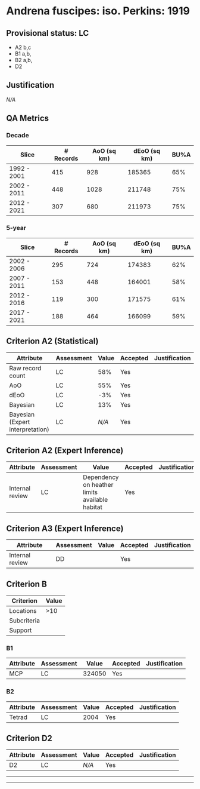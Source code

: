 # Andrena fuscipes: iso. Perkins: 1919
## Provisional status: LC
- A2 b,c
- B1 a,b, 
- B2 a,b, 
- D2

## Justification
*N/A*
## QA Metrics
### Decade
| Slice | # Records | AoO (sq km) | dEoO (sq km) |BU%A |
|---|---|---|---|---|
|1992 - 2001|415|928|185365|65%|
|2002 - 2011|448|1028|211748|75%|
|2012 - 2021|307|680|211973|75%|
### 5-year
| Slice | # Records | AoO (sq km) | dEoO (sq km) |BU%A |
|---|---|---|---|---|
|2002 - 2006|295|724|174383|62%|
|2007 - 2011|153|448|164001|58%|
|2012 - 2016|119|300|171575|61%|
|2017 - 2021|188|464|166099|59%|
## Criterion A2 (Statistical)
|Attribute|Assessment|Value|Accepted|Justification
|---|---|---|---|---|
|Raw record count|LC|58%|Yes||
|AoO|LC|55%|Yes||
|dEoO|LC|-3%|Yes||
|Bayesian|LC|13%|Yes||
|Bayesian (Expert interpretation)|LC|*N/A*|Yes||
## Criterion A2 (Expert Inference)
|Attribute|Assessment|Value|Accepted|Justification
|---|---|---|---|---|
|Internal review|LC|Dependency on heather limits available habitat|Yes||
## Criterion A3 (Expert Inference)
|Attribute|Assessment|Value|Accepted|Justification
|---|---|---|---|---|
|Internal review|DD||Yes||
## Criterion B
|Criterion| Value|
|---|---|
|Locations|>10|
|Subcriteria||
|Support||
### B1
|Attribute|Assessment|Value|Accepted|Justification
|---|---|---|---|---|
|MCP|LC|324050|Yes||
### B2
|Attribute|Assessment|Value|Accepted|Justification
|---|---|---|---|---|
|Tetrad|LC|2004|Yes||
## Criterion D2
|Attribute|Assessment|Value|Accepted|Justification
|---|---|---|---|---|
|D2|LC|*N/A*|Yes||
---
 ---
 <br><br>
 
